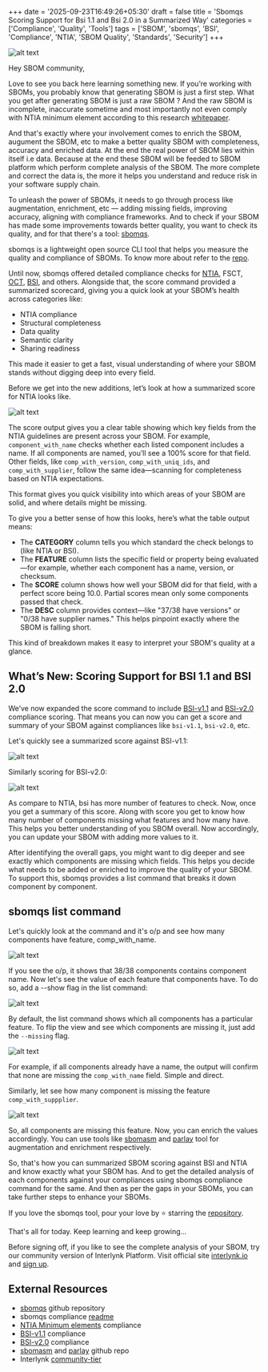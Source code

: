 +++
date = '2025-09-23T16:49:26+05:30'
draft = false
title = 'Sbomqs Scoring Support for Bsi 1.1 and Bsi 2.0 in a Summarized Way'
categories = ['Compliance', 'Quality', 'Tools']
tags = ['SBOM', 'sbomqs', 'BSI', 'Compliance', 'NTIA', 'SBOM Quality', 'Standards', 'Security']
+++

![alt text](/posts/image-15.png)

Hey SBOM community,

Love to see you back here learning something new. If you’re working with SBOMs, you probably know that generating SBOM is just a first step. What you get after generating SBOM is just a raw SBOM ? And the raw SBOM is incomplete, inaccurate sometime and most importantly not even comply with NTIA minimum element according to this research [whitepaper](https://github.com/SBOM-Community/SBOM-Generation/blob/main/whitepaper/Draft-SBOM-Generation-White-Paper-Feb-25-2025.pdf).

And that's exactly where your involvement comes to enrich the SBOM, augument the SBOM, etc to make a better quality SBOM with completeness, accuracy and enriched data.  At the end the real power of SBOM lies within itself i.e data. Because at the end these SBOM will be feeded to SBOM platform which perform complete analysis of the SBOM. The more complete and correct the data is, the more it helps you understand and reduce risk in your software supply chain.

To unleash the power of  SBOMs, it needs to go through process like augmentation, enrichment, etc — adding missing fields, improving accuracy, aligning with compliance frameworks. And to check if your SBOM has made some improvements towards better quality, you want to check its quality, and for that there's a tool: [sbomqs](https://github.com/interlynk-io/sbomqs).

sbomqs is a lightweight open source CLI tool that helps you measure the quality and compliance of SBOMs. To know more about refer to the [repo](https://github.com/interlynk-io/sbomqs).

Until now, sbomqs offered detailed compliance checks for [NTIA](https://www.ntia.doc.gov/files/ntia/publications/sbom_minimum_elements_report.pdf), FSCT, [OCT](https://github.com/OpenChain-Project/Reference-Material/blob/master/SBOM-Quality-Management/Telco-SBOM-Guide/Version-1.0/en/OpenChain-Telco-SBOM-Guide_EN.pdf), [BSI](https://www.bsi.bund.de/SharedDocs/Downloads/EN/BSI/Publications/TechGuidelines/TR03183/BSI-TR-03183-2.pdf), and others. Alongside that, the score command provided a summarized scorecard, giving you a quick look at your SBOM’s health across categories like:

- NTIA compliance
- Structural completeness
- Data quality
- Semantic clarity
- Sharing readiness

This made it easier to get a fast, visual understanding of where your SBOM stands without digging deep into every field.

Before we get into the new additions, let’s look at how a summarized score for NTIA looks like.

![alt text](/posts/image-16.png)

The score output gives you a clear table showing which key fields from the NTIA guidelines are present across your SBOM. For example, `component_with_name` checks whether each listed component includes a name. If all components are named, you’ll see a 100% score for that field. Other fields, like `comp_with_version`, `comp_with_uniq_ids`, and `comp_with_supplier`, follow the same idea—scanning for completeness based on NTIA expectations.

This format gives you quick visibility into which areas of your SBOM are solid, and where details might be missing.

To give you a better sense of how this looks, here’s what the table output means:

- The **CATEGORY** column tells you which standard the check belongs to (like NTIA or BSI).
- The **FEATURE** column lists the specific field or property being evaluated—for example, whether each component has a name, version, or checksum.
- The **SCORE** column shows how well your SBOM did for that field, with a perfect score being 10.0. Partial scores mean only some components passed that check.
- The **DESC** column provides context—like "37/38 have versions" or "0/38 have supplier names." This helps pinpoint exactly where the SBOM is falling short.

This kind of breakdown makes it easy to interpret your SBOM's quality at a glance.

## What’s New: Scoring Support for BSI 1.1 and BSI 2.0

We’ve now expanded the score command to include [BSI-v1.1](https://www.bsi.bund.de/SharedDocs/Downloads/EN/BSI/Publications/TechGuidelines/TR03183/BSI-TR-03183-2.pdf) and [BSI-v2.0](https://www.bsi.bund.de/SharedDocs/Downloads/EN/BSI/Publications/TechGuidelines/TR03183/BSI-TR-03183-2-2_0_0.pdf) compliance scoring. That means you can now you can get a score and summary of your SBOM against compliances like `bsi-v1.1`, `bsi-v2.0`, etc.

Let's quickly see a summarized score against BSI-v1.1:

![alt text](/posts/image-17.png)

Similarly scoring for BSI-v2.0:

![alt text](/posts/image-18.png)

As compare to NTIA, bsi has more number of features to check. Now, once you get a summary of this score. Along with score you get to know how many number of components missing what features and how many have. This helps you better understanding of you SBOM overall. Now accordingly, you can update your SBOM with adding more values to it.

After identifying the overall gaps, you might want to dig deeper and see exactly which components are missing which fields. This helps you decide what needs to be added or enriched to improve the quality of your SBOM. To support this, sbomqs provides a list command that breaks it down component by component. 

## sbomqs list command

Let's quickly look at the command and it's o/p and see how many components have feature, comp_with_name.

![alt text](/posts/image-19.png)

If you see the o/p, it shows that 38/38 components contains component name. Now let's see the value of each feature that components have. To do so, add a --show flag in the list command:

![alt text](/posts/image-20.png)

By default, the list command shows which all components has a particular feature. To flip the view and see which components are missing it, just add the `--missing` flag.

![alt text](/posts/image-21.png)

For example, if all components already have a name, the output will confirm that none are missing the `comp_with_name` field. Simple and direct.

Similarly, let see how many component is missing the feature `comp_with_suppplier`. 

![alt text](/posts/image-22.png)

So, all components are missing this feature. Now, you can enrich the values accordingly. You can use tools like [sbomasm](https://github.com/interlynk-io/sbomasm) and [parlay](https://github.com/snyk/parlay) tool for augmentation and enrichment respectively.

So, that's how you can summarized SBOM scoring against BSI and NTIA and know exactly what your SBOM has. And to get the detailed analysis of each components against your compliances using sbomqs compliance command for the same. And then as per the gaps in your SBOMs, you can take further steps to enhance your SBOMs.

If you love the sbomqs tool, pour your love by ⭐ starring the [repository](https://github.com/interlynk-io/sbomqs/).

That's all for today. Keep learning and keep growing...

Before signing off, if you like to see the complete analysis of your SBOM, try our community version of Interlynk Platform. Visit official site [interlynk.io](https://www.interlynk.io/) and [sign up](https://app.interlynk.io/auth).

## External Resources

- [sbomqs](https://github.com/interlynk-io/sbomqs) github repository
- sbomqs compliance [readme](https://github.com/interlynk-io/sbomqs/blob/main/Compliance.md)
- [NTIA Minimum elements](https://www.ntia.doc.gov/files/ntia/publications/sbom_minimum_elements_report.pdf) compliance
- [BSI-v1.1](https://www.bsi.bund.de/SharedDocs/Downloads/EN/BSI/Publications/TechGuidelines/TR03183/BSI-TR-03183-2.pdf) compliance
- [BSI-v2.0](https://www.bsi.bund.de/SharedDocs/Downloads/EN/BSI/Publications/TechGuidelines/TR03183/BSI-TR-03183-2-2_0_0.pdf) compliance
- [sbomasm](https://github.com/interlynk-io/sbomasm/) and [parlay](https://github.com/snyk/parlay) github repo
- Interlynk [community-tier](https://www.interlynk.io/community-tier)
